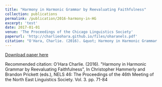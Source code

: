 ```yaml
---
title: "Harmony in Harmonic Grammar by Reevaluating Faithfulness"
collection: publications
permalink: /publication/2016-harmony-in-HG
excerpt: 'test'
date: 2017-01-01
venue: 'The Proceedings of the Chicago Linguistics Society'
paperurl: 'http://charlieohara.github.io/files/oharanels.pdf'
citation: "O'Hara, Charlie. (2016). &quot; Harmony in Harmonic Grammar by Reevaluating Faithfulness. &quot; In Christopher Hammerly and Brandon Prickett (eds.), <i>NELS 46: The Proceedings of the 46th Meeting of the North East Linguistics Society</i>. Vol. 3. pp. 71-84"
---
```



[Download paper here](http://charlieohara.github.io/files/oharanels.pdf)

Recommended citation: O'Hara Charlie. (2016). "Harmony in Harmonic Grammar by Reevaluating Faithfulness", In Christopher Hammerly and Brandon Prickett (eds.), NELS 46: The Proceedings of the 46th Meeting of the North East Linguistics Society. Vol. 3. pp. 71-84